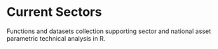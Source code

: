 # Current Sectors
Functions and datasets collection supporting sector and national asset parametric technical analysis in R.
